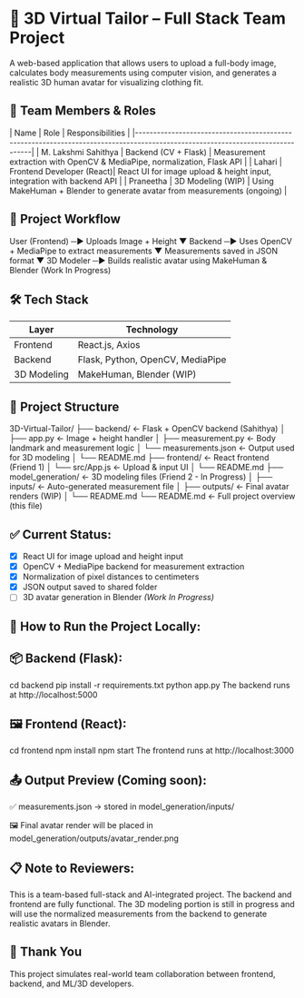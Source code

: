 # 🧵 3D Virtual Tailor – Full Stack Team Project

A web-based application that allows users to upload a full-body image, calculates body measurements using computer vision, and generates a realistic 3D human avatar for visualizing clothing fit.



## 👥 Team Members & Roles

| Name                  | Role                      | Responsibilities                                                          |
|-------------------------------------------------------------------------------------------------------------------------------|
| M. Lakshmi Sahithya   | Backend (CV + Flask)      | Measurement extraction with OpenCV & MediaPipe, normalization, Flask  API |
| Lahari                | Frontend Developer (React)| React UI for image upload & height input, integration with backend API    |
| Praneetha             | 3D Modeling (WIP)         | Using MakeHuman + Blender to generate avatar from measurements (ongoing)  |


## 🔁 Project Workflow

User (Frontend) ─▶ Uploads Image + Height
              ▼
Backend ─▶ Uses OpenCV + MediaPipe to extract measurements
              ▼
Measurements saved in JSON format
              ▼
3D Modeler ─▶ Builds realistic avatar using MakeHuman & Blender (Work In Progress)


## 🛠 Tech Stack

| Layer       | Technology                      |
|-------------|---------------------------------|
| Frontend    | React.js, Axios                 |
| Backend     | Flask, Python, OpenCV, MediaPipe|
| 3D Modeling | MakeHuman, Blender (WIP)        |


## 📁 Project Structure

3D-Virtual-Tailor/
├── backend/ ← Flask + OpenCV backend (Sahithya)
│ ├── app.py ← Image + height handler
│ ├── measurement.py ← Body landmark and measurement logic
│ └── measurements.json ← Output used for 3D modeling
│ └── README.md
├── frontend/ ← React frontend (Friend 1)
│ └── src/App.js ← Upload & input UI
│ └── README.md
├── model_generation/ ← 3D modeling files (Friend 2 - In Progress)
│ ├── inputs/ ← Auto-generated measurement file
│ ├── outputs/ ← Final avatar renders (WIP)
│ └── README.md
└── README.md ← Full project overview (this file)


## ✅ Current Status:

- [x] React UI for image upload and height input
- [x] OpenCV + MediaPipe backend for measurement extraction
- [x] Normalization of pixel distances to centimeters
- [x] JSON output saved to shared folder
- [ ] 3D avatar generation in Blender *(Work In Progress)*

## 🚀 How to Run the Project Locally:

## 📦 Backend (Flask):
cd backend
pip install -r requirements.txt
python app.py
The backend runs at http://localhost:5000

## 🖼 Frontend (React):
cd frontend
npm install
npm start
The frontend runs at http://localhost:3000

## 📤 Output Preview (Coming soon):
✅ measurements.json → stored in model_generation/inputs/

🖼 Final avatar render will be placed in model_generation/outputs/avatar_render.png

## 📋 Note to Reviewers:
This is a team-based full-stack and AI-integrated project.
The backend and frontend are fully functional. The 3D modeling portion is still in progress and will use the normalized measurements from the backend to generate realistic avatars in Blender.

## 🙌 Thank You
This project simulates real-world team collaboration between frontend, backend, and ML/3D developers.